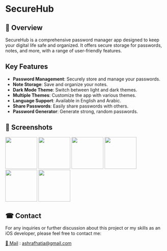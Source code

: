 # SecureHub

## 📜 Overview
SecureHub is a comprehensive password manager app designed to keep your digital life safe and organized. It offers secure storage for passwords, notes, and more, with a range of user-friendly features.

## Key Features

- **Password Management**: Securely store and manage your passwords.
- **Note Storage**: Save and organize your notes.
- **Dark Mode Theme**: Switch between light and dark themes.
- **Multiple Themes**: Customize the app with various themes.
- **Language Support**: Available in English and Arabic.
- **Share Passwords**: Easily share passwords with others.
- **Password Generator**: Generate strong, random passwords.

## 📱 Screenshots
<img src="https://github.com/user-attachments/assets/8cefe58f-5ccc-4e46-a3b3-e24408614419" width="100" height="100">

<img src="https://github.com/user-attachments/assets/c92f2c88-984e-45c4-977c-d0403e030d45" width="100" height="100">

<img src="https://github.com/user-attachments/assets/3ffb8b20" width="100" height="100">

<img src="https://github.com/user-attachments/assets/2031ae1d-8b8b-42d8-a384-f7f640cbec7b" width="100" height="100">

<img src="https://github.com/user-attachments/assets/434eb22f-4805-4218-9bb8-e278d1fcd7ad" width="100" height="100">

<img src="https://github.com/user-attachments/assets/f9584030-1b72-440b-a599-0aad89d20871" width="100" height="100">


##  ☎ Contact

For any inquiries or further discussion about this project or my skills as an iOS developer, please feel free to contact me:

[📧 Mail](mailto:ashrafhatia@gmail.com ) : ashrafhatia@gmail.com 
